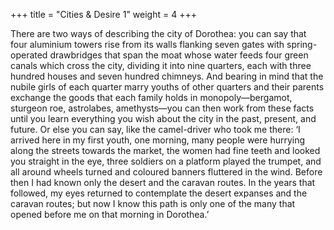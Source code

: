+++
title = "Cities & Desire 1"
weight = 4
+++

There are two ways of describing the city of Dorothea: you can say that four aluminium towers rise from its walls flanking seven gates with spring-operated drawbridges that span the moat whose water feeds four green canals which cross the city, dividing it into nine quarters, each with three hundred houses and seven hundred chimneys. And bearing in mind that the nubile girls of each quarter marry youths of other quarters and their parents exchange the goods that each family holds in monopoly—bergamot, sturgeon roe, astrolabes, amethysts—you can then work from these facts until you learn everything you wish about the city in the past, present, and future. Or else you can say, like the camel-driver who took me there: ‘I arrived here in my first youth, one morning, many people were hurrying along the streets towards the market, the women had fine teeth and looked you straight in the eye, three soldiers on a platform played the trumpet, and all around wheels turned and coloured banners fluttered in the wind. Before then I had known only the desert and the caravan routes. In the years that followed, my eyes returned to contemplate the desert expanses and the caravan routes; but now I know this path is only one of the many that opened before me on that morning in Dorothea.’